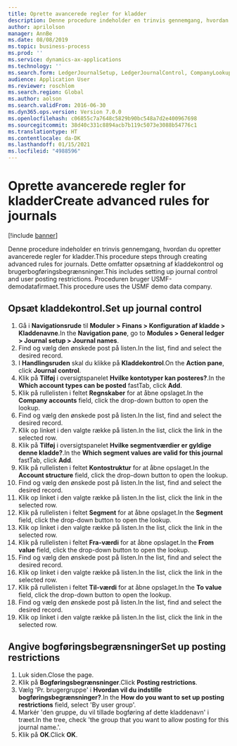 ```yaml
---
title: Oprette avancerede regler for kladder
description: Denne procedure indeholder en trinvis gennemgang, hvordan du opretter avancerede regler for kladder.
author: aprilolson
manager: AnnBe
ms.date: 08/08/2019
ms.topic: business-process
ms.prod: ''
ms.service: dynamics-ax-applications
ms.technology: ''
ms.search.form: LedgerJournalSetup, LedgerJournalControl, CompanyLookup, LedgerJournalPostControl
audience: Application User
ms.reviewer: roschlom
ms.search.region: Global
ms.author: aolson
ms.search.validFrom: 2016-06-30
ms.dyn365.ops.version: Version 7.0.0
ms.openlocfilehash: c06855c7a7648c5829b90bc548a7d2e400967698
ms.sourcegitcommit: 38d40c331c8894acb7b119c5073e3088b54776c1
ms.translationtype: HT
ms.contentlocale: da-DK
ms.lasthandoff: 01/15/2021
ms.locfileid: "4988596"
---
```

# <a name="create-advanced-rules-for-journals"></a><span data-ttu-id="174a7-103">Oprette avancerede regler for kladder</span><span class="sxs-lookup"><span data-stu-id="174a7-103">Create advanced rules for journals</span></span>

[!include [banner](../../includes/banner.md)]

<span data-ttu-id="174a7-104">Denne procedure indeholder en trinvis gennemgang, hvordan du opretter avancerede regler for kladder.</span><span class="sxs-lookup"><span data-stu-id="174a7-104">This procedure steps through creating advanced rules for journals.</span></span> <span data-ttu-id="174a7-105">Dette omfatter opsætning af kladdekontrol og brugerbogføringsbegrænsninger.</span><span class="sxs-lookup"><span data-stu-id="174a7-105">This includes setting up journal control and user posting restrictions.</span></span> <span data-ttu-id="174a7-106">Proceduren bruger USMF-demodatafirmaet.</span><span class="sxs-lookup"><span data-stu-id="174a7-106">This procedure uses the USMF demo data company.</span></span>


## <a name="set-up-journal-control"></a><span data-ttu-id="174a7-107">Opsæt kladdekontrol.</span><span class="sxs-lookup"><span data-stu-id="174a7-107">Set up journal control</span></span>
1. <span data-ttu-id="174a7-108">Gå i **Navigationsrude** til **Moduler > Finans > Konfiguration af kladde > Kladdenavne**.</span><span class="sxs-lookup"><span data-stu-id="174a7-108">In the **Navigation pane**, go to **Modules > General ledger > Journal setup > Journal names**.</span></span>
2. <span data-ttu-id="174a7-109">Find og vælg den ønskede post på listen.</span><span class="sxs-lookup"><span data-stu-id="174a7-109">In the list, find and select the desired record.</span></span>
3. <span data-ttu-id="174a7-110">I **Handlingsruden** skal du klikke på **Kladdekontrol**.</span><span class="sxs-lookup"><span data-stu-id="174a7-110">On the **Action pane**, click **Journal control**.</span></span>
4. <span data-ttu-id="174a7-111">Klik på **Tilføj** i oversigtspanelet **Hvilke kontotyper kan posteres?**.</span><span class="sxs-lookup"><span data-stu-id="174a7-111">In the **Which account types can be posted** fastTab, click **Add**.</span></span>
5. <span data-ttu-id="174a7-112">Klik på rullelisten i feltet **Regnskaber** for at åbne opslaget.</span><span class="sxs-lookup"><span data-stu-id="174a7-112">In the **Company accounts** field, click the drop-down button to open the lookup.</span></span>
6. <span data-ttu-id="174a7-113">Find og vælg den ønskede post på listen.</span><span class="sxs-lookup"><span data-stu-id="174a7-113">In the list, find and select the desired record.</span></span>
7. <span data-ttu-id="174a7-114">Klik op linket i den valgte række på listen.</span><span class="sxs-lookup"><span data-stu-id="174a7-114">In the list, click the link in the selected row.</span></span>
8. <span data-ttu-id="174a7-115">Klik på **Tilføj** i oversigtspanelet **Hvilke segmentværdier er gyldige denne kladde?**.</span><span class="sxs-lookup"><span data-stu-id="174a7-115">In the **Which segment values are valid for this journal** fastTab, click **Add**.</span></span>
9. <span data-ttu-id="174a7-116">Klik på rullelisten i feltet **Kontostruktur** for at åbne opslaget.</span><span class="sxs-lookup"><span data-stu-id="174a7-116">In the **Account structure** field, click the drop-down button to open the lookup.</span></span>
10. <span data-ttu-id="174a7-117">Find og vælg den ønskede post på listen.</span><span class="sxs-lookup"><span data-stu-id="174a7-117">In the list, find and select the desired record.</span></span>
11. <span data-ttu-id="174a7-118">Klik op linket i den valgte række på listen.</span><span class="sxs-lookup"><span data-stu-id="174a7-118">In the list, click the link in the selected row.</span></span>
12. <span data-ttu-id="174a7-119">Klik på rullelisten i feltet **Segment** for at åbne opslaget.</span><span class="sxs-lookup"><span data-stu-id="174a7-119">In the **Segment** field, click the drop-down button to open the lookup.</span></span>
13. <span data-ttu-id="174a7-120">Klik op linket i den valgte række på listen.</span><span class="sxs-lookup"><span data-stu-id="174a7-120">In the list, click the link in the selected row.</span></span>
14. <span data-ttu-id="174a7-121">Klik på rullelisten i feltet **Fra-værdi** for at åbne opslaget.</span><span class="sxs-lookup"><span data-stu-id="174a7-121">In the **From value** field, click the drop-down button to open the lookup.</span></span>
15. <span data-ttu-id="174a7-122">Find og vælg den ønskede post på listen.</span><span class="sxs-lookup"><span data-stu-id="174a7-122">In the list, find and select the desired record.</span></span>
16. <span data-ttu-id="174a7-123">Klik op linket i den valgte række på listen.</span><span class="sxs-lookup"><span data-stu-id="174a7-123">In the list, click the link in the selected row.</span></span>
17. <span data-ttu-id="174a7-124">Klik på rullelisten i feltet **Til-værdi** for at åbne opslaget.</span><span class="sxs-lookup"><span data-stu-id="174a7-124">In the **To value** field, click the drop-down button to open the lookup.</span></span>
18. <span data-ttu-id="174a7-125">Find og vælg den ønskede post på listen.</span><span class="sxs-lookup"><span data-stu-id="174a7-125">In the list, find and select the desired record.</span></span>
19. <span data-ttu-id="174a7-126">Klik op linket i den valgte række på listen.</span><span class="sxs-lookup"><span data-stu-id="174a7-126">In the list, click the link in the selected row.</span></span>

## <a name="set-up-posting-restrictions"></a><span data-ttu-id="174a7-127">Angive bogføringsbegrænsninger</span><span class="sxs-lookup"><span data-stu-id="174a7-127">Set up posting restrictions</span></span>
1. <span data-ttu-id="174a7-128">Luk siden.</span><span class="sxs-lookup"><span data-stu-id="174a7-128">Close the page.</span></span>
2. <span data-ttu-id="174a7-129">Klik på **Bogføringsbegrænsninger**.</span><span class="sxs-lookup"><span data-stu-id="174a7-129">Click **Posting restrictions**.</span></span>
3. <span data-ttu-id="174a7-130">Vælg 'Pr. brugergruppe' i **Hvordan vil du indstille bogføringsbegrænsninger?**.</span><span class="sxs-lookup"><span data-stu-id="174a7-130">In the **How do you want to set up posting restrictions** field, select 'By user group'.</span></span>
4. <span data-ttu-id="174a7-131">Markér 'den gruppe, du vil tillade bogføring af dette kladdenavn' i træet.</span><span class="sxs-lookup"><span data-stu-id="174a7-131">In the tree, check 'the group that you want to allow posting for this journal name.'.</span></span>
5. <span data-ttu-id="174a7-132">Klik på **OK**.</span><span class="sxs-lookup"><span data-stu-id="174a7-132">Click **OK**.</span></span>

